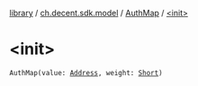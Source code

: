 [library](../../index.md) / [ch.decent.sdk.model](../index.md) / [AuthMap](index.md) / [&lt;init&gt;](./-init-.md)

# &lt;init&gt;

`AuthMap(value: `[`Address`](../../ch.decent.sdk.crypto/-address/index.md)`, weight: `[`Short`](https://kotlinlang.org/api/latest/jvm/stdlib/kotlin/-short/index.html)`)`